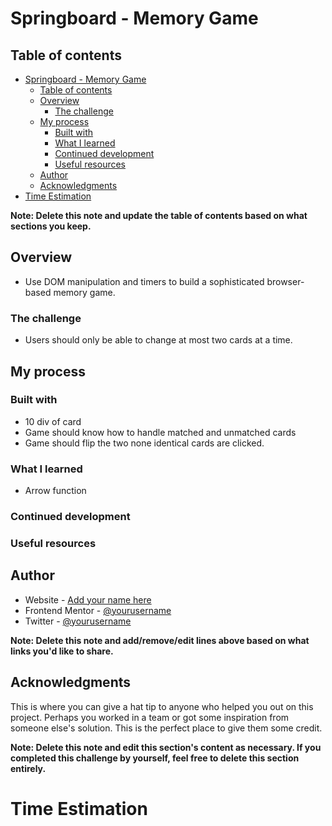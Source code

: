 # Springboard - Memory Game

## Table of contents

- [Springboard - Memory Game](#springboard---memory-game)
  - [Table of contents](#table-of-contents)
  - [Overview](#overview)
    - [The challenge](#the-challenge)
  - [My process](#my-process)
    - [Built with](#built-with)
    - [What I learned](#what-i-learned)
    - [Continued development](#continued-development)
    - [Useful resources](#useful-resources)
  - [Author](#author)
  - [Acknowledgments](#acknowledgments)
- [Time Estimation](#time-estimation)

**Note: Delete this note and update the table of contents based on what sections you keep.**

## Overview

- Use DOM manipulation and timers to build a sophisticated browser-based memory game.
  
### The challenge

- Users should only be able to change at most two cards at a time.
  
## My process

### Built with

- 10 div of card 
- Game should know how to handle matched and unmatched cards
- Game should flip the two none identical cards are clicked. 

### What I learned

-   Arrow function

### Continued development

### Useful resources

## Author

- Website - [Add your name here](https://www.your-site.com)
- Frontend Mentor - [@yourusername](https://www.frontendmentor.io/profile/yourusername)
- Twitter - [@yourusername](https://www.twitter.com/yourusername)

**Note: Delete this note and add/remove/edit lines above based on what links you'd like to share.**

## Acknowledgments

This is where you can give a hat tip to anyone who helped you out on this project. Perhaps you worked in a team or got some inspiration from someone else's solution. This is the perfect place to give them some credit.

**Note: Delete this note and edit this section's content as necessary. If you completed this challenge by yourself, feel free to delete this section entirely.**

# Time Estimation 